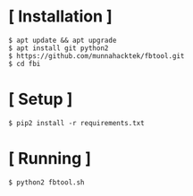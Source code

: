 
# [ Installation ]
```
$ apt update && apt upgrade
$ apt install git python2
$ https://github.com/munnahacktek/fbtool.git
$ cd fbi
```

# [ Setup ]
```
$ pip2 install -r requirements.txt
```
# [ Running ]
```
$ python2 fbtool.sh
```

